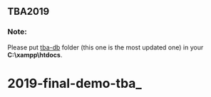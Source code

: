 
## TBA2019

### Note: 

Please put [tba-db](https://github.com/asma-aiouez/TBA2019/tree/master/tba-db) folder (this one is the most updated one) in your **C:\xampp\htdocs**.

# 2019-final-demo-tba_
